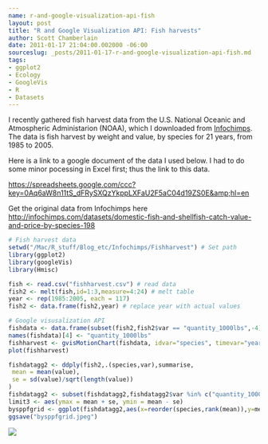 ```yaml
---
name: r-and-google-visualization-api-fish
layout: post
title: "R and Google Visualization API: Fish harvests"
author: Scott Chamberlain
date: 2011-01-17 21:04:00.002000 -06:00
sourceslug: _posts/2011-01-17-r-and-google-visualization-api-fish.md
tags:
- ggplot2
- Ecology
- GoogleVis
- R
- Datasets
---
```


I recently gathered fish harvest data from the U.S. National Oceanic and Atmospheric Administarion (NOAA), which I downloaded from [Infochimps](http://infochimps.com/). The data is fish harvest by weight and value, by species for 21 years, from 1985 to 2005.

Here is a link to a google document of the data I used below. I had to do some minor pocessing in Excel first; thus the link to this data.

<https://spreadsheets.google.com/ccc?key=0Aq6aW8n11tS_dFRySXQzYkppLXFaU2F5aC04d19ZS0E&amp;hl=en>

Get the original data from Infochimps here <http://infochimps.com/datasets/domestic-fish-and-shellfish-catch-value-and-price-by-species-198>

```r
# Fish harvest data
setwd("/Mac/R_stuff/Blog_etc/Infochimps/Fishharvest") # Set path
library(ggplot2)
library(googleVis)
library(Hmisc)

fish <- read.csv("fishharvest.csv") # read data
fish2 <- melt(fish,id=1:3,measure=4:24) # melt table
year <- rep(1985:2005, each = 117)
fish2 <- data.frame(fish2,year) # replace year with actual values

# Google visusalization API
fishdata <- data.frame(subset(fish2,fish2$var == "quantity_1000lbs",-4),value_1000dollars=subset(fish2,fish2$var == "value_1000dollars",-4)[,4])
names(fishdata)[4] <- "quantity_1000lbs"
fishharvest <- gvisMotionChart(fishdata, idvar="species", timevar="year")
plot(fishharvest)
```

```r
fishdatagg2 <- ddply(fish2,.(species,var),summarise,
 mean = mean(value),
 se = sd(value)/sqrt(length(value))
)
fishdatagg2 <- subset(fishdatagg2,fishdatagg2$var %in% c("quantity_1000lbs","value_1000dollars"))
limit3 <- aes(ymax = mean + se, ymin = mean - se)
bysppfgrid <- ggplot(fishdatagg2,aes(x=reorder(species,rank(mean)),y=mean,colour=species)) + geom_point() + geom_errorbar(limit3) + facet_grid(. ~ var, scales="free") + opts(legend.position="none") + coord_flip() + scale_y_continuous(trans="log")
ggsave("bysppfgrid.jpeg")
```

![](http://2.bp.blogspot.com/_fANWq796z-w/TTRvw6n41xI/AAAAAAAAEYk/aaoDVQ_C8kk/s640/bysppfgrid.jpeg)
